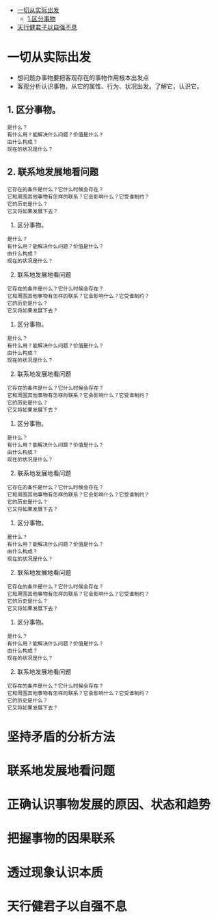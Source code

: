 * [一切从实际出发](#一切从实际出发)
  * [1.区分事物](#1-区分事物)
* [天行健君子以自强不息](#天行健君子以自强不息)


# 一切从实际出发
- 想问题办事物要把客观存在的事物作用根本出发点
- 客观分析认识事物，从它的属性、行为、状况出发。了解它，认识它。

## 1. 区分事物。 
```
是什么？
有什么用？能解决什么问题？价值是什么？
由什么构成？
现在的状况是什么？
```
## 2. 联系地发展地看问题
```
它存在的条件是什么？它什么时候会存在？
它和周围其他事物有怎样的联系？它会影响什么？它受谁制约？
它的历史是什么？
它又将如果发展下去？
```

1. 区分事物。 
```
是什么？
有什么用？能解决什么问题？价值是什么？
由什么构成？
现在的状况是什么？
```
2. 联系地发展地看问题
```
它存在的条件是什么？它什么时候会存在？
它和周围其他事物有怎样的联系？它会影响什么？它受谁制约？
它的历史是什么？
它又将如果发展下去？
```
1. 区分事物。 
```
是什么？
有什么用？能解决什么问题？价值是什么？
由什么构成？
现在的状况是什么？
```
2. 联系地发展地看问题
```
它存在的条件是什么？它什么时候会存在？
它和周围其他事物有怎样的联系？它会影响什么？它受谁制约？
它的历史是什么？
它又将如果发展下去？
```
1. 区分事物。 
```
是什么？
有什么用？能解决什么问题？价值是什么？
由什么构成？
现在的状况是什么？
```
2. 联系地发展地看问题
```
它存在的条件是什么？它什么时候会存在？
它和周围其他事物有怎样的联系？它会影响什么？它受谁制约？
它的历史是什么？
它又将如果发展下去？
```
1. 区分事物。 
```
是什么？
有什么用？能解决什么问题？价值是什么？
由什么构成？
现在的状况是什么？
```
2. 联系地发展地看问题
```
它存在的条件是什么？它什么时候会存在？
它和周围其他事物有怎样的联系？它会影响什么？它受谁制约？
它的历史是什么？
它又将如果发展下去？
```
1. 区分事物。 
```
是什么？
有什么用？能解决什么问题？价值是什么？
由什么构成？
现在的状况是什么？
```
2. 联系地发展地看问题
```
它存在的条件是什么？它什么时候会存在？
它和周围其他事物有怎样的联系？它会影响什么？它受谁制约？
它的历史是什么？
它又将如果发展下去？
```
# 坚持矛盾的分析方法
# 联系地发展地看问题
# 正确认识事物发展的原因、状态和趋势
# 把握事物的因果联系
# 透过现象认识本质
# 天行健君子以自强不息
